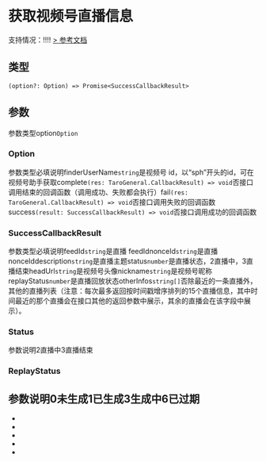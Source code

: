 # 获取视频号直播信息
支持情况：!!!!
[> 参考文档
](https://developers.weixin.qq.com/miniprogram/dev/api/open-api/channels/wx.getChannelsLiveInfo.html)
## 类型[​](getChannelsLiveInfo.html#类型)
```tsx
(option?: Option) => Promise<SuccessCallbackResult>
```

## 参数[​](getChannelsLiveInfo.html#参数)
参数类型option`Option`
### Option[​](getChannelsLiveInfo.html#option)
参数类型必填说明finderUserName`string`是视频号 id，以“sph”开头的id，可在视频号助手获取complete`(res: TaroGeneral.CallbackResult) => void`否接口调用结束的回调函数（调用成功、失败都会执行）fail`(res: TaroGeneral.CallbackResult) => void`否接口调用失败的回调函数success`(result: SuccessCallbackResult) => void`否接口调用成功的回调函数
### SuccessCallbackResult[​](getChannelsLiveInfo.html#successcallbackresult)
参数类型必填说明feedId`string`是直播 feedIdnonceId`string`是直播 nonceIddescription`string`是直播主题status`number`是直播状态，2直播中，3直播结束headUrl`string`是视频号头像nickname`string`是视频号昵称replayStatus`number`是直播回放状态otherInfos`string[]`否除最近的一条直播外，其他的直播列表（注意：每次最多返回按时间戳增序排列的15个直播信息，其中时间最近的那个直播会在接口其他的返回参数中展示，其余的直播会在该字段中展示）。
### Status[​](getChannelsLiveInfo.html#status)
参数说明2直播中3直播结束
### ReplayStatus[​](getChannelsLiveInfo.html#replaystatus)
参数说明0未生成1已生成3生成中6已过期
- 
- 

- 
- 
- 
-
